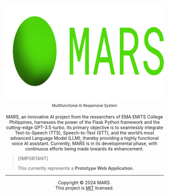 <div align="center">

<img height="300" src="./static/favicon/android-chrome-512x512-label.png">

<sup>Multifunctional AI Responsive System</sup>

MARS, an innovative AI project from the researchers of EMA EMITS College Philippines, harnesses the power of the Flask Python framework and the cutting-edge GPT-3.5-turbo. Its primary objective is to seamlessly integrate Text-to-Speech (TTS), Speech-to-Text (STT), and the world’s most advanced Language Model (LLM), thereby providing a highly functional voice AI assistant. Currently, MARS is in its developmental phase, with continuous efforts being made towards its enhancement.

</div>


> \[!IMPORTANT]
>
> This currently represents a **Prototype Web Application**.

---
<div align="center">

Copyright © 2024 MARS. <br />
This project is [MIT](./LICENSE) licensed.
